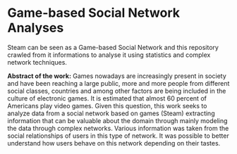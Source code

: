 # Game-based Social Network Analyses
Steam can be seen as a Game-based Social Network and this repository crawled from it informations to analyse it using statistics and complex network techniques.


**Abstract of the work:** Games nowadays are increasingly present in society and have been
reaching a large public, more and more people from different social classes,
countries and among other factors are being included in the culture of electronic games. It is estimated that almost 60 percent of Americans play video games.
Given this question, this work seeks to analyze data from a social network based
on games (Steam) extracting information that can be valuable about the domain
through mainly modeling the data through complex networks. Various information was taken from the social relationships of users in this type of network.
It was possible to better understand how users behave on this network depending on their tastes.


